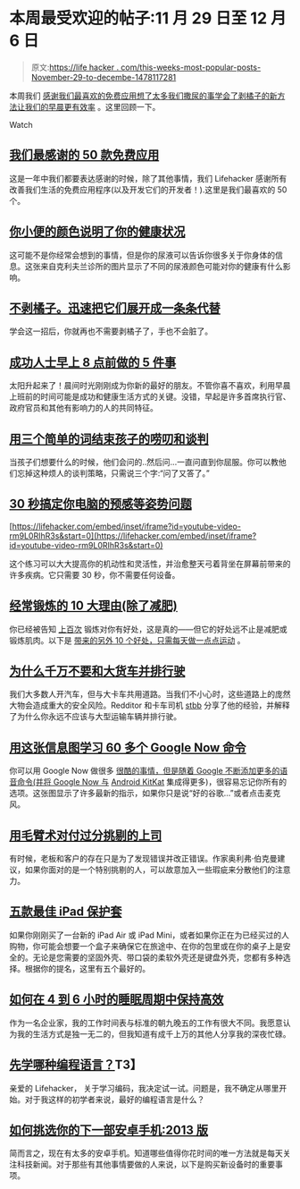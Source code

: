 # 本周最受欢迎的帖子:11 月 29 日至 12 月 6 日

> 原文:[https://life hacker . com/this-weeks-most-popular-posts-November-29-to-decembe-1478117281](https://lifehacker.com/this-weeks-most-popular-posts-november-29th-to-decembe-1478117281)

本周我们 [感谢我们最喜欢的免费应用](https://lifehacker.com/the-50-free-apps-were-most-thankful-for-5962588)[想了太多我们撒尿的事](http://lifehacker.com/what-the-color-of-your-pee-says-about-your-health-1477171258)[学会了剥橘子的新方法](http://lifehacker.com/dont-peel-oranges-quickly-unroll-them-in-a-strip-inst-1475560174)[让我们的早晨更有效率](http://lifehacker.com/5-things-successful-people-do-before-8-am-1474846488) 。这里回顾一下。

Watch

## [我们最感谢的 50 款免费应用](https://lifehacker.com/the-50-free-apps-were-most-thankful-for-5962588)

这是一年中我们都要表达感谢的时候，除了其他事情，我们 Lifehacker 感谢所有改善我们生活的免费应用程序(以及开发它们的开发者！).这里是我们最喜欢的 50 个。

## [你小便的颜色说明了你的健康状况](http://lifehacker.com/what-the-color-of-your-pee-says-about-your-health-1477171258)

这可能不是你经常会想到的事情，但是你的尿液可以告诉你很多关于你身体的信息。这张来自克利夫兰诊所的图片显示了不同的尿液颜色可能对你的健康有什么影响。

## [不剥橘子。迅速把它们展开成一条条代替](http://lifehacker.com/dont-peel-oranges-quickly-unroll-them-in-a-strip-inst-1475560174)

学会这一招后，你就再也不需要剥橘子了，手也不会脏了。

## [成功人士早上 8 点前做的 5 件事](http://lifehacker.com/5-things-successful-people-do-before-8-am-1474846488)

太阳升起来了！晨间时光刚刚成为你新的最好的朋友。不管你喜不喜欢，利用早晨上班前的时间可能是成功和健康生活方式的关键。没错，早起是许多首席执行官、政府官员和其他有影响力的人的共同特征。

## [用三个简单的词结束孩子的唠叨和谈判](http://lifehacker.com/end-your-kids-nagging-and-negotiating-with-three-simpl-1471325631)

当孩子们想要什么的时候，他们会问的..然后问...一直问直到你屈服。你可以教他们忘掉这种烦人的谈判策略，只需说三个字:“问了又答了。”

## [30 秒搞定你电脑的预感等姿势问题](http://lifehacker.com/fix-your-computer-hunch-and-other-posture-problems-in-3-1476347921)

 [https://lifehacker.com/embed/inset/iframe?id=youtube-video-rm9L0RIhR3s&start=0](https://lifehacker.com/embed/inset/iframe?id=youtube-video-rm9L0RIhR3s&start=0) 

这个练习可以大大提高你的机动性和灵活性，并治愈整天弓着背坐在屏幕前带来的许多疾病。它只需要 30 秒，你不需要任何设备。

## [经常锻炼的 10 大理由(除了减肥)](http://lifehacker.com/top-10-reasons-to-exercise-regularly-besides-losing-we-1473616982)

你已经被告知 [上百次](https://lifehacker.com/how-exercise-affects-your-body-and-how-to-pick-the-rig-507511853) 锻炼对你有好处，这是真的——但它的好处远不止是减肥或锻炼肌肉。以下是 [带来的另外 10 个好处，只需每天做一点点运动](http://lifehacker.com/how-to-motivate-yourself-into-an-exercise-routine-youll-5950484) 。

## [为什么千万不要和大货车并排行驶](http://lifehacker.com/why-you-should-never-drive-alongside-a-large-truck-1475713889)

我们大多数人开汽车，但与大卡车共用道路。当我们不小心时，这些道路上的庞然大物会造成重大的安全风险。Redditor 和卡车司机 [stbb](http://www.reddit.com/user/stbb) 分享了他的经验，并解释了为什么你永远不应该与大型运输车辆并排行驶。

## [用这张信息图学习 60 多个 Google Now 命令](http://lifehacker.com/learn-over-60-google-now-commands-with-this-infographic-1471859787)

你可以用 Google Now 做很多 [很酷的事情，但是随着 Google 不断添加更多的语音命令(并将 Google Now 与](https://lifehacker.com/everything-you-didnt-know-you-could-do-with-google-voi-512727229) [Android KitKat](http://lifehacker.com/all-the-new-stuff-in-android-4-4-kitkat-1456286732) 集成得更多)，很容易忘记你所有的选项。这张图显示了许多最新的指示，如果你只是说“好的谷歌…”或者点击麦克风。

## [用毛臂术对付过分挑剔的上司](http://lifehacker.com/use-the-hairy-arm-technique-to-deal-with-overly-critica-1475508532)

有时候，老板和客户的存在只是为了发现错误并改正错误。作家奥利弗·伯克曼建议，如果你面对的是一个特别挑剔的人，可以故意加入一些瑕疵来分散他们的注意力。

## [五款最佳 iPad 保护套](http://lifehacker.com/five-best-ipad-cases-1473762577)

如果你刚刚买了一台新的 iPad Air 或 iPad Mini，或者如果你正在为已经买过的人购物，你可能会想要一个盒子来确保它在旅途中、在你的包里或在你的桌子上是安全的。无论是您需要的坚固外壳、带口袋的柔软外壳还是键盘外壳，您都有多种选择。根据你的提名，这里有五个最好的。

## [如何在 4 到 6 小时的睡眠周期中保持高效](http://lifehacker.com/how-to-stay-productive-on-a-4-to-6-hour-sleep-cycle-1477407799)

作为一名企业家，我的工作时间表与标准的朝九晚五的工作有很大不同。我愿意认为我的生活方式是独一无二的，但我知道有成千上万的其他人分享我的深夜忙碌。

## [先学哪种编程语言？](http://lifehacker.com/which-programming-language-should-i-learn-first-1477153665)T3】

亲爱的 Lifehacker，
关于学习编码，我决定试一试。问题是，我不确定从哪里开始。对于我这样的初学者来说，最好的编程语言是什么？

## [如何挑选你的下一部安卓手机:2013 版](http://lifehacker.com/how-to-pick-your-next-android-phone-2013-edition-1475567684)

简而言之，现在有太多的安卓手机。知道哪些值得你花时间的唯一方法就是每天关注科技新闻。对于那些有其他事情要做的人来说，以下是购买新设备时的重要事项。